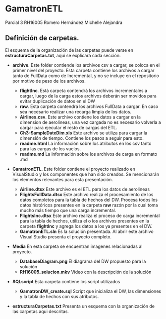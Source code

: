 # GamatronETL

Parcial 3 RH16005
Romero Hernández Michelle Alejandra

## Definición de carpetas.
El esquema de la organización de las carpetas puede verse en **estructuraCarpetas.txt**, aquí se explicará cada sección.

- **archive**. Este folder contiende los archivos csv a cargar, se coloca en el primer nivel del proyecto. Esta carpeta contiene los archivos a cargar tanto de FullData como de Incremental, y no se incluye en el repositorio por motivo de peso de los archivos. 
	-  **flightInc**. Está carpeta contendrá los archivos incrementales a cargar, luego de la carga estos archivos deberán ser movidos para evitar duplicación de datos en el DW
	- **raw**. Esta carpeta contendrá los archivos FullData a cargar. En caso sea necesario realizar una recarga limpia de los datos.
	- **Airlines.csv**. Este archivo contiene los datos a cargar en la dimension de aerolineas, una vez cargada no es necesario volverla a cargar para ejecutar el resto de cargas del ETL.
	- **Ch3-SampleDateDim.xls** Este archivo se utiliza para cargar la dimensión de tiempo. Contiene los pasos a seguir para esto.
	- **readme.html** La información sobre los atributos en los csv tanto para las cargas de los vuelos.
	- **readme.md** La información sobre los archivos de carga en formato .md

- **GamatronETL**. Este folder contiene el proyecto realizado en VisualStudio y los componentes que han sido creados. Se mencionarán los elementos relevantes para esta presentación.
	- **Airline.dtsx** Este archivo es el ETL para los datos de aerolineas
    - **FlightsFullData.dtsx** Este archivo realiza el procesamiento de los datos completos para la tabla de hechos del DW. Procesa todos los datos históricos presentes en la carpeta **raw** razón por la cual toma mucho más tiempo que una carga incremental.
    - **FlightsInc.dtsx** Este archivo realiza el proceso de carga incremental para la tabla de hechos, utiliza el o los archivos presentes en la carpeta **flightInc** y agrega los datos a los ya presentes en el DW.
    - **GamatronETL.sln** Es la solución presentada. Al abrir este archivo Visual Studio presenta el proyecto completo.

- **Media** En esta carpeta se encuentran imagenes relacionadas al proyecto.
    - **DatabaseDiagram.png** El diagrama del DW propuesto para la solución
	- **RH16005_solucion.mkv** Video con la descripción de la solución

- **SQLscript** Esta carpeta contiene los script utilizados
    -   **GamatronDW_create.sql** Script que inicializa el DW, las dimensiones y la tabla de hechos con sus atributos.

- **estructuraCarpetas.txt** Presenta un esquema con la organización de las carpetas aqui descritas.

